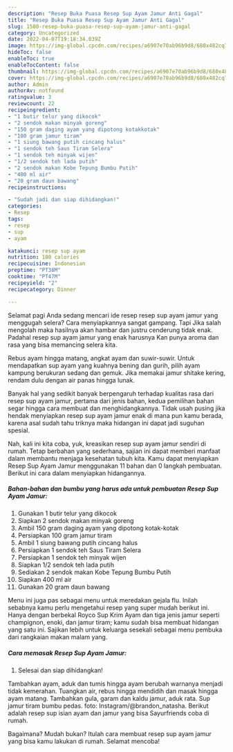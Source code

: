 ```yaml
---
description: "Resep Buka Puasa Resep Sup Ayam Jamur Anti Gagal"
title: "Resep Buka Puasa Resep Sup Ayam Jamur Anti Gagal"
slug: 1580-resep-buka-puasa-resep-sup-ayam-jamur-anti-gagal
category: Uncategorized
date: 2022-04-07T19:18:34.039Z
image: https://img-global.cpcdn.com/recipes/a6907e70ab96b9d8/680x482cq70/resep-sup-ayam-jamur-foto-resep-utama.jpg
hideToc: false
enableToc: true
enableTocContent: false
thumbnail: https://img-global.cpcdn.com/recipes/a6907e70ab96b9d8/680x482cq70/resep-sup-ayam-jamur-foto-resep-utama.jpg
cover: https://img-global.cpcdn.com/recipes/a6907e70ab96b9d8/680x482cq70/resep-sup-ayam-jamur-foto-resep-utama.jpg
author: Admin
authorAv: notfound
ratingvalue: 3
reviewcount: 22
recipeingredient:
- "1 butir telur yang dikocok"
- "2 sendok makan minyak goreng"
- "150 gram daging ayam yang dipotong kotakkotak"
- "100 gram jamur tiram"
- "1 siung bawang putih cincang halus"
- "1 sendok teh Saus Tiram Selera"
- "1 sendok teh minyak wijen"
- "1/2 sendok teh lada putih"
- "2 sendok makan Kobe Tepung Bumbu Putih"
- "400 ml air"
- "20 gram daun bawang"
recipeinstructions:

- "Sudah jadi dan siap dihidangkan!"
categories:
- Resep
tags:
- resep
- sup
- ayam

katakunci: resep sup ayam 
nutrition: 180 calories
recipecuisine: Indonesian
preptime: "PT38M"
cooktime: "PT47M"
recipeyield: "2"
recipecategory: Dinner

---
```



Selamat pagi Anda sedang mencari ide resep resep sup ayam jamur yang menggugah selera? Cara menyiapkannya sangat gampang. Tapi Jika salah mengolah maka hasilnya akan hambar dan justru cenderung tidak enak. Padahal resep sup ayam jamur yang enak harusnya Kan punya aroma dan rasa yang bisa memancing selera kita.


Rebus ayam hingga matang, angkat ayam dan suwir-suwir. Untuk mendapatkan sup ayam yang kuahnya bening dan gurih, pilih ayam kampung berukuran sedang dan gemuk. Jika memakai jamur shitake kering, rendam dulu dengan air panas hingga lunak.

Banyak hal yang sedikit banyak berpengaruh terhadap kualitas rasa dari resep sup ayam jamur, pertama dari jenis bahan, kedua pemilihan bahan segar hingga cara membuat dan menghidangkannya. Tidak usah pusing jika hendak menyiapkan resep sup ayam jamur enak di mana pun kamu berada, karena asal sudah tahu triknya maka hidangan ini dapat jadi suguhan spesial.


Nah, kali ini kita coba, yuk, kreasikan resep sup ayam jamur sendiri di rumah. Tetap berbahan yang sederhana, sajian ini dapat memberi manfaat dalam membantu menjaga kesehatan tubuh kita. Kamu dapat menyiapkan Resep Sup Ayam Jamur menggunakan 11 bahan dan 0 langkah pembuatan. Berikut ini cara dalam menyiapkan hidangannya.

<!--inarticleads1-->

##### Bahan-bahan dan bumbu yang harus ada untuk pembuatan Resep Sup Ayam Jamur:

1. Gunakan 1 butir telur yang dikocok
1. Siapkan 2 sendok makan minyak goreng
1. Ambil 150 gram daging ayam yang dipotong kotak-kotak
1. Persiapkan 100 gram jamur tiram
1. Ambil 1 siung bawang putih cincang halus
1. Persiapkan 1 sendok teh Saus Tiram Selera
1. Persiapkan 1 sendok teh minyak wijen
1. Siapkan 1/2 sendok teh lada putih
1. Sediakan 2 sendok makan Kobe Tepung Bumbu Putih
1. Siapkan 400 ml air
1. Gunakan 20 gram daun bawang


Menu ini juga pas sebagai menu untuk meredakan gejala flu. Inilah sebabnya kamu perlu mengetahui resep yang super mudah berikut ini. Hanya dengan berbekal Royco Sup Krim Ayam dan tiga jenis jamur seperti champignon, enoki, dan jamur tiram; kamu sudah bisa membuat hidangan yang satu ini. Sajikan lebih untuk keluarga sesekali sebagai menu pembuka dari rangkaian makan malam yang. 

<!--inarticleads2-->

##### Cara memasak Resep Sup Ayam Jamur:


1. Selesai dan siap dihidangkan!

Tambahkan ayam, aduk dan tumis hingga ayam berubah warnanya menjadi tidak kemerahan. Tuangkan air, rebus hingga mendidih dan masak hingga ayam matang. Tambahkan gula, garam dan kaldu jamur, aduk rata. Sup jamur tiram bumbu pedas. foto: Instagram/@brandon_natasha. Berikut adalah resep sup isian ayam dan jamur yang bisa Sayurfriends coba di rumah. 

Bagaimana? Mudah bukan? Itulah cara membuat resep sup ayam jamur yang bisa kamu lakukan di rumah. Selamat mencoba!
